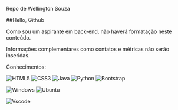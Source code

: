 Repo de Wellington Souza

##Hello, Github

Como sou um aspirante em back-end, não haverá formatação neste conteúdo.

Informações complementares como contatos e métricas não serão inseridas.

Conhecimentos:

![HTML5](https://img.shields.io/badge/HTML5-E34F26?style=for-the-badge&logo=html5&logoColor=white)
![CSS3](https://img.shields.io/badge/CSS3-1572B6?style=for-the-badge&logo=css3&logoColor=white)
![Java](https://img.shields.io/badge/java-%23ED8B00.svg?style=for-the-badge&logo=openjdk&logoColor=white)
![Python](https://img.shields.io/badge/python-3670A0?style=for-the-badge&logo=python&logoColor=ffdd54)
![Bootstrap](https://img.shields.io/badge/-boostrap-0D1117?style=for-the-badge&logo=bootstrap&labelColor=0D1117)

![Windows](https://img.shields.io/badge/Windows-000?style=for-the-badge&logo=windows&logoColor=2CA5E0)
![Ubuntu](https://img.shields.io/badge/Ubuntu-35495E?style=for-the-badge&logo=ubuntu&logoColor=2CA5E0)

![Vscode](https://img.shields.io/badge/Vscode-007ACC?style=for-the-badge&logo=visual-studio-code&logoColor=white)
